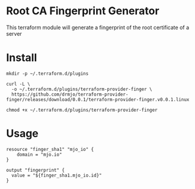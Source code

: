 # Root CA Fingerprint Generator

This terraform module will generate a fingerprint of the root certificate of a server

# Install
```
mkdir -p ~/.terraform.d/plugins

curl -L \
  -o ~/.terraform.d/plugins/terraform-provider-finger \
  https://github.com/drmjo/terraform-provider-finger/releases/download/0.0.1/terraform-provider-finger.v0.0.1.linux

chmod +x ~/.terraform.d/plugins/terraform-provider-finger
```

# Usage

```
resource "finger_sha1" "mjo_io" {
    domain = "mjo.io"
}

output "fingerprint" {
  value = "${finger_sha1.mjo_io.id}"
}
```